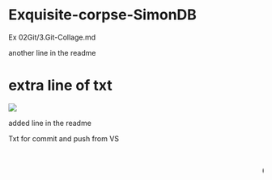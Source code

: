 # Exquisite-corpse-SimonDB
Ex 02Git/3.Git-Collage.md 


another line in the readme

extra line of txt
=======


<img src="https://images.cointelegraph.com/images/717_aHR0cHM6Ly9zMy5jb2ludGVsZWdyYXBoLmNvbS91cGxvYWRzLzIwMjItMDkvZGU4YzcwYWEtZDQ4ZC00YmNkLTk4OGYtY2ZmZDg5NzUxZmNiLmpwZw==.jpg">

added line in the readme

Txt for commit and push from VS

<marquee><h2>Go with the flow</h2></marquee>